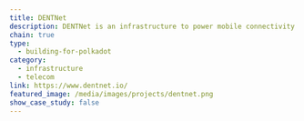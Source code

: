 ```yaml
---
title: DENTNet
description: DENTNet is an infrastructure to power mobile connectivity.
chain: true
type:
  - building-for-polkadot
category:
  - infrastructure
  - telecom
link: https://www.dentnet.io/
featured_image: /media/images/projects/dentnet.png
show_case_study: false
---
```

